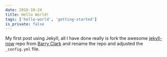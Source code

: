 ```yaml
---
date: 2016-10-24
title: Hello World!
tags: ['hello-world', 'getting-started']
is_private: false
---
```


My first post using Jekyll, all I have done really is fork the awesome
[jekyll-now] repo from [Barry Clark] and rename the repo and adjusted
the `_config.yml` file.

<!-- Links -->

[jekyll-now]: https://github.com/barryclark/jekyll-now
[barry clark]: https://github.com/barryclark

<!--
Restored from
https://github.com/spences10/blog.scottspence.me/commit/991bf65f452cd6cb385605c5c8ccd7a4250ec9bc
 -->
